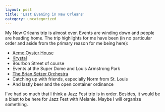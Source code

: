 ```yaml
---
layout: post
title: 'Last Evening in New Orleans'
category: uncategorized
---
```


My New Orleans trip is almost over.  Events are winding down and people are heading home.  The trip highlights for me have been (in no particular order and aside from the primary reason for me being here):

- [Acme Oyster House](http://www.acmeoyster.com/)
- [Krystal](http://www.krystal.com/)
- Bourbon Street of course
- Events at the Super Dome and Louis Armstrong Park
- [The Brian Setzer Orchestra](http://www.allmusic.com/cg/amg.dll?p=amg&amp;uid=CASS80307041006&amp;sql=B2etqoayabij9)
- Catching up with friends, especially Norm from St. Louis
- And lastly beer and the open container ordinance

I've had so much that I think a Jazz Fest trip is in order.  Besides, it would be a blast to be here for Jazz Fest with Melanie.  Maybe I will organize something.
